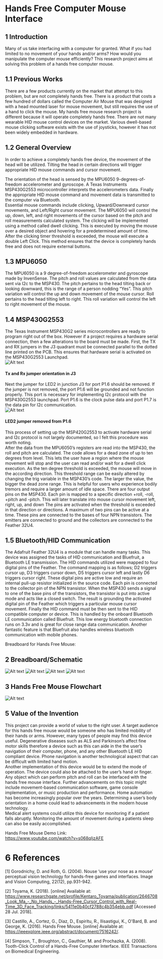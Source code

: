 # Hands Free Computer Mouse Interface

## 1	Introduction
Many of us take interfacing with a computer for granted.  What if you had limited to no movement of your hands and/or arms?  How would you manipulate the computer mouse efficiently?  This research project aims at solving this problem of a hands free computer mouse.  

## 1.1	Previous Works
There are a few products currently on the market that attempt to this problem, but are not completely hands free.  There is a product that costs a few hundred of dollars called the Computer Air Mouse that was designed with a head mounted laser for mouse movement, but still requires the use of a hand to click the mouse. My hands free mouse research project is different because it will operate completely hands free.  There are not many wearable HID mouse control devices on the market.  Various dwell-based mouse clicking software exists with the use of joysticks, however it has not been widely embedded in hardware.

## 1.2	General Overview
In order to achieve a completely hands free device, the movement of the head will be utilized.  Tilting the head in certain directions will trigger appropriate HID mouse commands and cursor movement.  

The orientation of the head is sensed by the MPU6050 9-degrees-of-freedom accelerometer and gyroscope.  A Texas Instruments MSP430G2553 microcontroller interprets the accelerometers data.  Finally the appropriate HID mouse command and movement data is transmitted to the computer via Bluetooth.  
Essential mouse commands include clicking, Upward/Downward cursor movements, and Left/Right cursor movement.  The MPU6050 will control the up, down, left, and right movements of the cursor based on  the pitch and roll measurements calculated system.  The clicking will be implemented using a method called dwell clicking.  This is executed by moving the mouse over a desired object and hovering for a predetermined amount of time.  After the clicking timer threshold is exceeded, the mouse will execute a double Left Click.  This method ensures that the device is completely hands free and does not require external buttons. 

## 1.3	MPU6050
The MPU6050 is a 9 degree-of-freedom accelerometer and gyroscope made by InvenSense.  The pitch and roll values are calculated from the data sent via I2c to the MSP430.  The pitch pertains to the head tilting back or looking downward, this is the range of a person nodding “Yes”.  This pitch variation will control the up and down movement of the mouse cursor.  Roll pertains to the head tilting left to right.  This roll variation will control the left to right movement of the mouse.  

## 1.4	MSP430G2553
The Texas Instrument MSP430G2 series microcontrollers are ready to program right out of the box.  However if a project requires a hardware serial connection, then a few alterations to the board must be made.  First, the TX and RX jumpers in the J3 quadrant must be connected parallel to the dotted line printed on the PCB.  This ensures that hardware serial is activated on the MSP430G2553 Launchpad. <br />
![Alt text](images/TXRX_jumper.png)     
#### Tx and Rx jumper orientation in J3 <br />
Next the jumper for LED2 in junction J3 for port P1.6 should be removed.  If the jumper is not removed, the port P1.6 will be grounded and not function properly. This port is necessary for implementing I2c protocol with the MSP430G2553 launchpad.  Port P1.6 is the clock pulse data and port P1.7 is the data pin for I2c communication. <br />
![Alt text](images/J5_jumper.png)           
#### LED2 jumper removed from P1.6 <br />
This process of setting up the MSP420G2553 to activate hardware serial and I2c protocol is not largely documented, so I felt this procedure was worth noting.  
	After the data from the MPU6050’s registers are read into the MSP430, the roll and pitch are calculated.  The code allows for a dead zone of up to ten degrees from level.  This lets the user have a region where the mouse movement will stop and the user can read and/or wait for a dwell click execution.  As the ten degree threshold is exceeded, the mouse will move in the according direction.  This threshold range can be easily altered by changing the trig variable in the MSP430’s code.  The larger the value, the bigger the dead zone range.  This is helpful for users who experience bodily tremors and require a larger amount of idle space.
There are four output pins on the MSP430.  Each pin is mapped to a specific direction +roll, -roll, +pitch and -pitch.  This will later translate into mouse cursor movement left, right, up, and down  The pins are activated when the threshold is exceeded in that direction or directions.  A maximum of two pins can be active at a time.   These pins are connected to the bases of four NPN transistors.  The emitters are connected to ground and the collectors are connected to the Feather 32U4.

## 1.5   Bluetooth/HID Communication
The Adafruit Feather 32U4 is a module that can handle many tasks.  This device was assigned the tasks of HID communication and Bluefruit, a Bluetooth LE transmission.  The HID commands utilized were mapped to four digital pins of the Feather.  The command mapping is as follows; D2 triggers cursor up, D3 triggers cursor down, D5 triggers cursor left and lastly D6 triggers cursor right.  These digital pins are active low and require an internal pull-up resistor initialized in the source code.  Each pin is connected to the collector pin of the NPN transistor.  When the MSP430 sends a signal to one of the base pins of the transistors, the transistor is put into active mode and acts like a closed switch.  The result is grounding the activated digital pin of the Feather which triggers a particular mouse cursor movement.
	Finally the HID command must be then sent to the HID compatible computer or device.  This is handled by the onboard Bluetooth LE communication called Bluefruit.  This low energy bluetooth connection runs on 3.3v and is great for close range data communication.  Another fantastic feature is that Bluefruit also handles wireless bluetooth communication with mobile phones.  
	

Breadboard for Hands Free Mouse:

## 2	Breadboard/Schematic
![Alt text](images/20180802_145228.jpg)
![Alt text](images/20180802_145219.jpg)
![Alt text](images/20180802_145203.jpg)
![Alt text](images/DIS_Schematic_schem.png)

## 3	Hands Free Mouse Flowchart
![Alt text](images/DIS_flowchart.png)

## 5	Value of the Invention
This project can provide a world of value to the right user.  A target audience for this hands free mouse would be someone who has limited mobility of their hands or arms.  However, many types of people may find this device useful. 
Degenerative diseases such as ALS and Parkinson’s affect fine motor skills therefore a device such as this can aide in the the user’s navigation of their computer, phone, and any other Bluetooth LE HID compliant device.  Phone navigation is another technological aspect that can be difficult with limited hand motion.  
Another implementation of this device would be to extend the mode of operation.  The device could also be attached to the user’s hand or finger.  Any object which can perform pitch and roll can be interfaced with the hands free mouse interface.
Further advancements on this topic might include movement-based communication software, game console implementation, or music production and performance.  Home automation has become increasingly popular over the years.  Determining a user’s body orientation in a home could lead to advancements in the modern house technology.  
Medical alert systems could utilize this device for monitoring if a patient falls abruptly.  Monitoring the amount of movement during a patients sleep can also be easily accomplished.

Hands Free Mouse Demo Link: <br />
https://www.youtube.com/watch?v=s068qIjzAFE

# 6	References
[1] Gorodnichy, D. and Roth, G. (2004). Nouse ‘use your nose as a mouse’ perceptual vision technology for hands-free games and interfaces. Image and Vision Computing, 22(12), pp.931-942.

[2] Toyama, K. (2018). [online] Available at: https://www.researchgate.net/profile/Kentaro_Toyama/publication/2646708_Look_Ma_-_No_Hands_-_Hands-Free_Cursor_Control_with_Real-Time_3D_Face_Tracking/links/5411e0b40cf2788c4b354ebb.pdf [Accessed 28 Jul. 2018].

[3] Castillo, A., Cortez, G., Diaz, D., Espiritu, R., IIisastigui, K., O'Bard, B. and George, K. (2016). Hands Free Mouse. [online] Available at: https://ieeexplore.ieee.org/abstract/document/7516242/.

[4] Simpson, T., Broughton, C., Gauthier, M. and Prochazka, A. (2008). Tooth-Click Control of a Hands-Free Computer Interface. IEEE Transactions on Biomedical Engineering.
